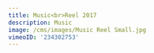```yaml
---
title: Music<br>Reel 2017
description: Music
image: /cms/images/Music Reel Small.jpg
vimeoID: '234302753'
---
```





























